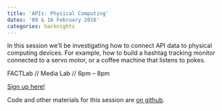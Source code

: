 ```yaml
---
title: 'APIs: Physical Computing'
dates: '09 & 16 February 2016'
categories: hacknights
---
```

In this session we&#8217;ll be investigating how to connect API data to physical computing devices. For example, how to build a hashtag tracking monitor connected to a servo motor, or a coffee machine that listens to pokes.

FACTLab // Media Lab // 6pm &#8211; 8pm

[Sign up here!](https://www.eventbrite.co.uk/e/factlab-hack-nights-apis-and-physical-computing-tickets-19683209008)

Code and other materials for this session are [on github](https://github.com/hacklabes/HackNights_API_Physical_Computing).
